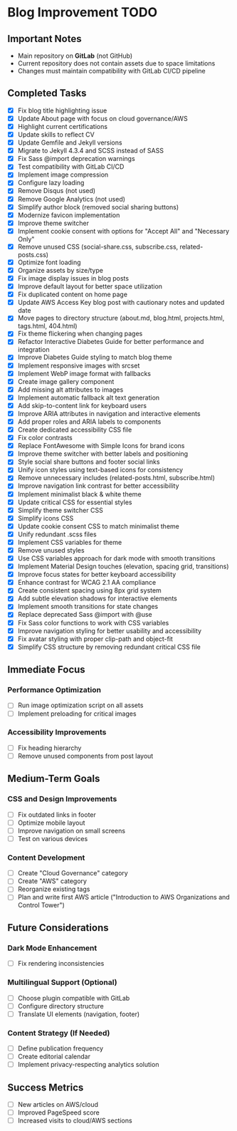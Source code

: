 # Blog Improvement TODO

## Important Notes
- Main repository on **GitLab** (not GitHub)
- Current repository does not contain assets due to space limitations
- Changes must maintain compatibility with GitLab CI/CD pipeline

## Completed Tasks
- [x] Fix blog title highlighting issue
- [x] Update About page with focus on cloud governance/AWS
- [x] Highlight current certifications
- [x] Update skills to reflect CV
- [x] Update Gemfile and Jekyll versions
- [x] Migrate to Jekyll 4.3.4 and SCSS instead of SASS
- [x] Fix Sass @import deprecation warnings
- [x] Test compatibility with GitLab CI/CD
- [x] Implement image compression
- [x] Configure lazy loading
- [x] Remove Disqus (not used)
- [x] Remove Google Analytics (not used)
- [x] Simplify author block (removed social sharing buttons)
- [x] Modernize favicon implementation
- [x] Improve theme switcher
- [x] Implement cookie consent with options for "Accept All" and "Necessary Only"
- [x] Remove unused CSS (social-share.css, subscribe.css, related-posts.css)
- [x] Optimize font loading
- [x] Organize assets by size/type
- [x] Fix image display issues in blog posts
- [x] Improve default layout for better space utilization
- [x] Fix duplicated content on home page
- [x] Update AWS Access Key blog post with cautionary notes and updated date
- [x] Move pages to directory structure (about.md, blog.html, projects.html, tags.html, 404.html)
- [x] Fix theme flickering when changing pages
- [x] Refactor Interactive Diabetes Guide for better performance and integration
- [x] Improve Diabetes Guide styling to match blog theme
- [x] Implement responsive images with srcset
- [x] Implement WebP image format with fallbacks
- [x] Create image gallery component
- [x] Add missing alt attributes to images
- [x] Implement automatic fallback alt text generation
- [x] Add skip-to-content link for keyboard users
- [x] Improve ARIA attributes in navigation and interactive elements
- [x] Add proper roles and ARIA labels to components
- [x] Create dedicated accessibility CSS file
- [x] Fix color contrasts
- [x] Replace FontAwesome with Simple Icons for brand icons
- [x] Improve theme switcher with better labels and positioning
- [x] Style social share buttons and footer social links
- [x] Unify icon styles using text-based icons for consistency
- [x] Remove unnecessary includes (related-posts.html, subscribe.html)
- [x] Improve navigation link contrast for better accessibility
- [x] Implement minimalist black & white theme
- [x] Update critical CSS for essential styles
- [x] Simplify theme switcher CSS
- [x] Simplify icons CSS
- [x] Update cookie consent CSS to match minimalist theme
- [x] Unify redundant .scss files
- [x] Implement CSS variables for theme
- [x] Remove unused styles
- [x] Use CSS variables approach for dark mode with smooth transitions
- [x] Implement Material Design touches (elevation, spacing grid, transitions)
- [x] Improve focus states for better keyboard accessibility
- [x] Enhance contrast for WCAG 2.1 AA compliance
- [x] Create consistent spacing using 8px grid system
- [x] Add subtle elevation shadows for interactive elements
- [x] Implement smooth transitions for state changes
- [x] Replace deprecated Sass @import with @use
- [x] Fix Sass color functions to work with CSS variables
- [x] Improve navigation styling for better usability and accessibility
- [x] Fix avatar styling with proper clip-path and object-fit
- [x] Simplify CSS structure by removing redundant critical CSS file

## Immediate Focus

### Performance Optimization
- [ ] Run image optimization script on all assets
- [ ] Implement preloading for critical images

### Accessibility Improvements
- [ ] Fix heading hierarchy
- [ ] Remove unused components from post layout

## Medium-Term Goals

### CSS and Design Improvements
- [ ] Fix outdated links in footer
- [ ] Optimize mobile layout
- [ ] Improve navigation on small screens
- [ ] Test on various devices

### Content Development
- [ ] Create "Cloud Governance" category
- [ ] Create "AWS" category
- [ ] Reorganize existing tags
- [ ] Plan and write first AWS article ("Introduction to AWS Organizations and Control Tower")

## Future Considerations

### Dark Mode Enhancement
- [ ] Fix rendering inconsistencies

### Multilingual Support (Optional)
- [ ] Choose plugin compatible with GitLab
- [ ] Configure directory structure
- [ ] Translate UI elements (navigation, footer)

### Content Strategy (If Needed)
- [ ] Define publication frequency
- [ ] Create editorial calendar
- [ ] Implement privacy-respecting analytics solution

## Success Metrics
- [ ] New articles on AWS/cloud
- [ ] Improved PageSpeed score
- [ ] Increased visits to cloud/AWS sections
